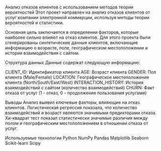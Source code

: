 Анализ отказов клиентов с использованием методов теории вероятностей
Этот проект направлен на анализ отказов клиентов от услуг компании электронной коммерции, используя методы теории вероятностей и статистики.

Основная цель заключается в определении факторов, которые наиболее сильно влияют на отказ клиентов. Для этого проекта были сгенерированы синтетические данные клиентов,
включающие информацию о возрасте, поле, географическом местоположении и истории взаимодействия с сайтом.

Структура данных
Данные содержат следующую информацию:

CLIENT_ID: Идентификатор клиента
AGE: Возраст клиента
GENDER: Пол клиента (Male/Female)
LOCATION: Географическое местоположение клиента (North/South/East/West)
INTERACTION_HISTORY: История взаимодействий с сайтом (количество взаимодействий)
CHURN: Факт отказа от услуг (1 - отказ, 0 - продолжение пользования услугами)

Выводы
Анализ выявил ключевые факторы, влияющие на отказ клиентов.
Логистическая регрессия показала, что количество взаимодействий и возраст являются значимыми предикторами отказа.
Хи-квадрат тест показал статистически значимые различия между полом и географическим местоположением в отношении отказа от услуг.

Используемые технологии
Python
NumPy
Pandas
Matplotlib
Seaborn
Scikit-learn
Scipy
